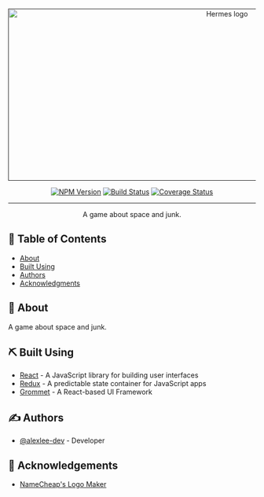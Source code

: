 <p align="center">
  <a href="" rel="noopener">
 <img width=875px height=350px src="https://github.com/alexlee-dev/hermes/raw/master/hermes-cover.png" alt="Hermes logo"></a>
</p>
 
<div align="center">

[![NPM Version][npm-image]][npm-url]
[![Build Status][travis]][travis]
[![Coverage Status][coverage-badge]][coverage-link]

</div>

---

<p align="center"> A game about space and junk.
    <br> 
</p>

## 📝 Table of Contents

- [About](#about)
- [Built Using](#built_using)
- [Authors](#authors)
- [Acknowledgments](#acknowledgement)

## 🧐 About <a name = "about"></a>

A game about space and junk.

## ⛏️ Built Using <a name = "built_using"></a>

- [React](https://reactjs.org/) - A JavaScript library for building user interfaces
- [Redux](https://redux.js.org/) - A predictable state container for JavaScript apps
- [Grommet](https://v2.grommet.io/) - A React-based UI Framework

## ✍️ Authors <a name = "authors"></a>

- [@alexlee-dev](https://github.com/alexlee-dev) - Developer

## 🎉 Acknowledgements <a name = "acknowledgement"></a>

- [NameCheap's Logo Maker](https://www.namecheap.com/logo-maker/app/new)

[npm-image]: https://img.shields.io/npm/v/hermes-game.svg
[npm-downloads]: https://img.shields.io/npm/dt/hermes-game.svg
[npm-url]: https://www.npmjs.com/package/hermes-gaame
[size-image]: https://img.shields.io/bundlephobia/minzip/hermes-game.svg
[coverage-badge]: https://coveralls.io/repos/github/alexlee-dev/hermes/badge.svg?branch=develop
[coverage-link]: https://coveralls.io/github/alexlee-dev/hermes?branch=master
[travis]: https://travis-ci.org/alexlee-dev/hermes.svg?branch=master
